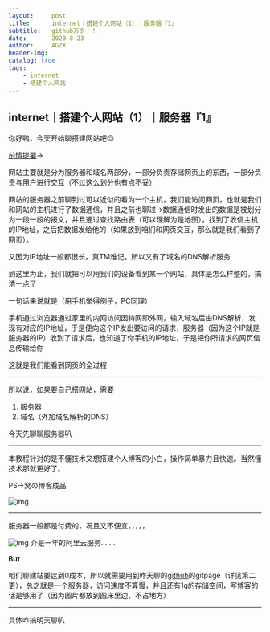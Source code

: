 ```yaml
---
layout:     post
title:      internet｜搭建个人网站（1）｜服务器『1』
subtitle:   github万岁！！！
date:       2020-8-23
author:     AGZX
header-img: 
catalog: true
tags:
    - internet
    - 搭建个人网站
---
```


## internet｜搭建个人网站（1）｜服务器『1』

你好鸭，今天开始聊搭建网站吧😊

[前情提要](https://mp.weixin.qq.com/s?__biz=MzI4Nzc2MzA3OQ==&mid=2247484810&idx=2&sn=2787983add73658b7f9908f478992a2c&scene=21#wechat_redirect)→

网站主要就是分为服务器和域名两部分，一部分负责存储网页上的东西，一部分负责与用户进行交互（不过这么划分也有点不妥）

网站的服务器之前聊到过可以近似的看为一个主机，我们能访问网页，也就是我们和网站的主机进行了数据通信，并且之前也聊过→数据通信时发出的数据是被划分为一段一段的报文，并且通过查找路由表（可以理解为是地图），找到了收信主机的IP地址，之后把数据发给他的（如果放到咱们和网页交互，那么就是我们看到了网页）。

又因为IP地址一般都很长，真TM难记，所以又有了域名的DNS解析服务

到这里为止，我们就把可以用我们的设备看到某一个网站，具体是怎么样整的，搞清一点了

一句话来说就是（用手机举得例子，PC同理）

手机通过浏览器通过家里的内网访问因特网即外网，输入域名后由DNS解析，发现有对应的IP地址，于是便向这个IP发出要访问的请求，服务器（因为这个IP就是服务器的IP）收到了请求后，也知道了你手机的IP地址，于是把你所请求的网页信息传输给你

这就是我们能看到网页的全过程



------

所以说，如果要自己搭网站，需要

1. 服务器
2. 域名（外加域名解析的DNS）

今天先聊聊服务器叭

------

本教程针对的是不懂技术又想搭建个人博客的小白，操作简单暴力且快速。当然懂技术那就更好了。

PS→窝の博客成品

![img](https://mmbiz.qpic.cn/mmbiz_jpg/tMsLbdfwxoMmIvN7dBnmfaOjCAI1hDtRGheJeiar1tw8j0krx5WG29xLMGIRWDNLZAnd05TvHylurlE4PAibMJlQ/640?wx_fmt=jpeg&tp=webp&wxfrom=5&wx_lazy=1&wx_co=1)

------

服务器一般都是付费的，况且又不便宜，，，，，

![img](https://mmbiz.qpic.cn/mmbiz_jpg/tMsLbdfwxoMmIvN7dBnmfaOjCAI1hDtRicfuDwj5uc0iaZuYo67QPycB7qCrrDoahVrSNGU5e1cCdns6bBQnoJnA/640?wx_fmt=jpeg&tp=webp&wxfrom=5&wx_lazy=1&wx_co=1)
介是一年的阿里云服务.......

**But**

咱们聊建站要达到0成本，所以就需要用到昨天聊的[github](https://mp.weixin.qq.com/s?__biz=MzI4Nzc2MzA3OQ==&mid=2247484838&idx=2&sn=f344e051044b6ff270008d3053d584d1&scene=21#wechat_redirect)的gitpage（详见第二更），总之就是一个服务器，访问速度不算慢，并且还有1g的存储空间，写博客的话是够用了（因为图片都放到图床里边，不占地方）

------



具体咋搞明天聊叭
